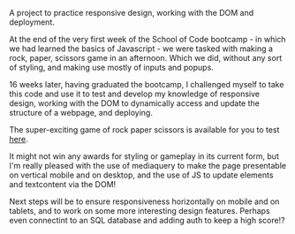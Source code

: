 A project to practice responsive design, working with the DOM and deployment.

At the end of the very first week of the School of Code bootcamp - in which we had learned the basics of Javascript - we were tasked with making a rock, paper, scissors game in an afternoon. Which we did, without any sort of styling, and making use mostly of inputs and popups.

16 weeks later, having graduated the bootcamp, I challenged myself to take this code and use it to test and develop my knowledge of responsive design, working with the DOM to dynamically access and update the structure of a webpage, and deploying.

The super-exciting game of rock paper scissors is available for you to test <a href="https://rps-mrb.vercel.app/" target="blank">here</a>. 

It might not win any awards for styling or gameplay in its current form, but I'm really pleased with the use of mediaquery to make the page presentable on vertical mobile and on desktop, and the use of JS to update elements and textcontent via the DOM!

Next steps will be to ensure responsiveness horizontally on mobile and on tablets, and to work on some more interesting design features. Perhaps even connectint to an SQL database and adding auth to keep a high score!?


